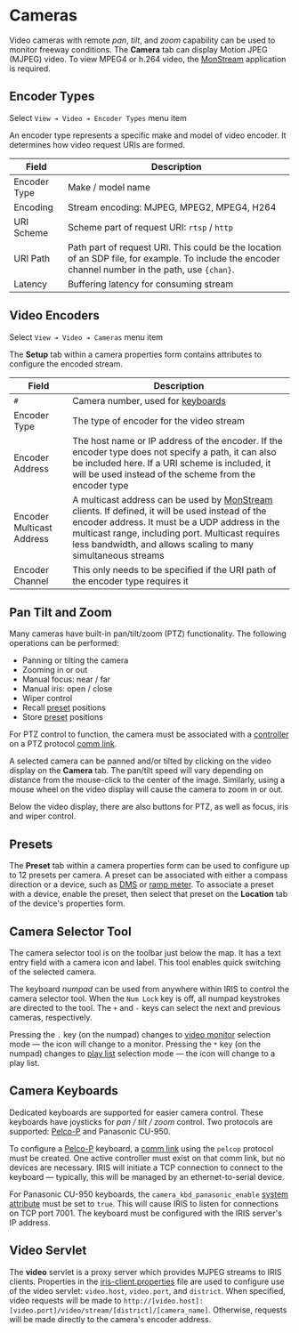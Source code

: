 # Cameras

Video cameras with remote _pan_, _tilt_, and _zoom_ capability can be used to
monitor freeway conditions.  The **Camera** tab can display Motion JPEG (MJPEG)
video.  To view MPEG4 or h.264 video, the [MonStream] application is required.

## Encoder Types

Select `View ➔ Video ➔ Encoder Types` menu item

An encoder type represents a specific make and model of video encoder.  It
determines how video request URIs are formed.

Field        | Description
-------------|------------------
Encoder Type | Make / model name
Encoding     | Stream encoding: MJPEG, MPEG2, MPEG4, H264
URI Scheme   | Scheme part of request URI: `rtsp` / `http`
URI Path     | Path part of request URI.  This could be the location of an SDP file, for example.  To include the encoder channel number in the path, use `{chan}`.
Latency      | Buffering latency for consuming stream

## Video Encoders

Select `View ➔ Video ➔ Cameras` menu item

The **Setup** tab within a camera properties form contains attributes to
configure the encoded stream.

Field                     | Description
--------------------------|-------------------------------------------
`#`                       | Camera number, used for [keyboards](#camera-keyboards)
Encoder Type              | The type of encoder for the video stream
Encoder Address           | The host name or IP address of the encoder.  If the encoder type does not specify a path, it can also be included here.  If a URI scheme is included, it will be used instead of the scheme from the encoder type
Encoder Multicast Address | A multicast address can be used by [MonStream] clients.  If defined, it will be used instead of the encoder address.  It must be a UDP address in the multicast range, including port.  Multicast requires less bandwidth, and allows scaling to many simultaneous streams
Encoder Channel           | This only needs to be specified if the URI path of the encoder type requires it

## Pan Tilt and Zoom

Many cameras have built-in pan/tilt/zoom (PTZ) functionality.  The following
operations can be performed:

* Panning or tilting the camera
* Zooming in or out
* Manual focus: near / far
* Manual iris: open / close
* Wiper control
* Recall [preset](#presets) positions
* Store [preset](#presets) positions

For PTZ control to function, the camera must be associated with a [controller]
on a PTZ protocol [comm link].

A selected camera can be panned and/or tilted by clicking on the video display
on the **Camera** tab.  The pan/tilt speed will vary depending on distance from
the mouse-click to the center of the image.  Similarly, using a mouse wheel on
the video display will cause the camera to zoom in or out.

Below the video display, there are also buttons for PTZ, as well as focus, iris
and wiper control.

## Presets

The **Preset** tab within a camera properties form can be used to configure up
to 12 presets per camera.  A preset can be associated with either a compass
direction or a device, such as [DMS] or [ramp meter].  To associate a preset
with a device, enable the preset, then select that preset on the **Location**
tab of the device's properties form.

## Camera Selector Tool

The camera selector tool is on the toolbar just below the map.  It has a text
entry field with a camera icon and label.  This tool enables quick switching of
the selected camera.

The keyboard _numpad_ can be used from anywhere within IRIS to control the
camera selector tool.  When the `Num Lock` key is off, all numpad keystrokes are
directed to the tool.  The `+` and `-` keys can select the next and previous
cameras, respectively.

Pressing the `.` key (on the numpad) changes to [video monitor] selection mode —
the icon will change to a monitor.  Pressing the `*` key (on the numpad) changes
to [play list] selection mode — the icon will change to a play list.

## Camera Keyboards

Dedicated keyboards are supported for easier camera control.  These keyboards
have joysticks for _pan / tilt / zoom_ control.  Two protocols are supported:
[Pelco-P] and Panasonic CU-950.

To configure a [Pelco-P] keyboard, a [comm link] using the `pelcop` protocol
must be created.  One active controller must exist on that comm link, but no
devices are necessary.  IRIS will initiate a TCP connection to connect to the
keyboard — typically, this will be managed by an ethernet-to-serial device.

For Panasonic CU-950 keyboards, the `camera_kbd_panasonic_enable`
[system attribute] must be set to `true`.  This will cause IRIS to listen for
connections on TCP port 7001.  The keyboard must be configured with the IRIS
server's IP address.

## Video Servlet

The **video** servlet is a proxy server which provides MJPEG streams to IRIS
clients.  Properties in the [iris-client.properties] file are used to configure
use of the video servlet: `video.host`, `video.port`, and `district`.  When
specified, video requests will be made to
`http://[video.host]:[video.port]/video/stream/[district]/[camera_name]`.
Otherwise, requests will be made directly to the camera's encoder address.


[comm link]: comm_links.html
[controller]: controllers.html
[DMS]: dms.html
[iris-client.properties]: client_properties.html
[MonStream]: video.html#monstream
[Pelco-P]: comm_links.html#pelcop
[play list]: video.html#play-lists
[ramp meter]: ramp_meters.html
[system attribute]: system_attributes.html
[video monitor]: video.html
